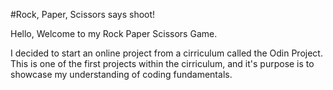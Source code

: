 #Rock, Paper, Scissors says shoot! 

Hello, Welcome to my Rock Paper Scissors Game.

I decided to start an online project from a cirriculum called the Odin Project. This is one of the first projects within the cirriculum, and it's purpose is to showcase my understanding of coding fundamentals. 
